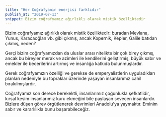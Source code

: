 ```yaml
---
title: "Her Coğrafyanın enerjisi farklıdır"
publish_at: "2019-07-13"
snippet: Bizim coğrafyamız ağırlıklı olarak mistik özelliktedir
---
```


Bizim coğrafyamız ağırlıklı olarak mistik özelliktedir: buradan Mevlana, Yunus, Karacaoğlan vb. gibi çıkmış, ancak Kopernik, Kepler, Galile batıdan çıkmış, neden?

Gerçi bizim coğrafyamızdan da uluslar arası nitelikte bir çok birey çıkmış, ancak bu bireyler merak ve azimleri ile kendilerini geliştirmiş, büyük sabır ve emekler ile becerilerini artırmış ve insanlığa katkıda bulunmuşlardır.

Gerek coğrafyamızın özelliği ve gerekse de emperyalistlerin uyguladıkları planları nedeniyle bu topraklar üzerinde yaşayan insanlarımız cahil bırakılmışlardır.

Coğrafyamız son derece berekektli, insanlarımız çoğunlukla şefkatlidir, kırsal kesim insanlarımız kuru ekmeğini bile paylaşan sevecen insanlardır. Bizlere düşen görev örgütlenerek devrimleri Anadolu'ya yaymaktır. Eminim sabır ve kararlılıkla bunu başarabileceğiz.
